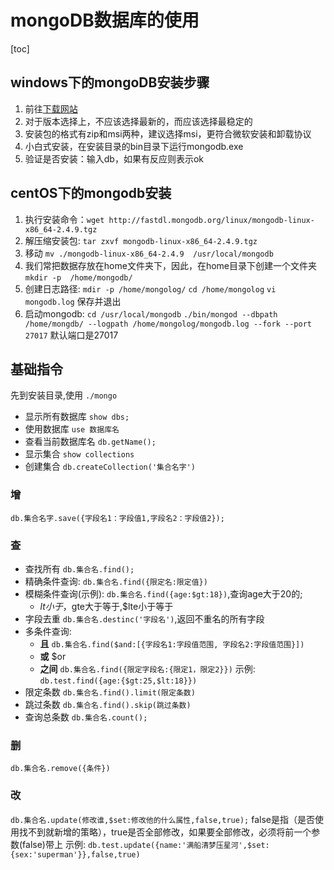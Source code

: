 # mongoDB数据库的使用

[toc]

## windows下的mongoDB安装步骤 

1. 前往<a href="https://www.runoob.com/mongodb/mongodb-window-install.html">下载网站</a>
2. 对于版本选择上，不应该选择最新的，而应该选择最稳定的
3. 安装包的格式有zip和msi两种，建议选择msi，更符合微软安装和卸载协议
4. 小白式安装，在安装目录的bin目录下运行mongodb.exe
5. 验证是否安装：输入db，如果有反应则表示ok

## centOS下的mongodb安装

1. 执行安装命令：``wget http://fastdl.mongodb.org/linux/mongodb-linux-x86_64-2.4.9.tgz``
2. 解压缩安装包: `tar zxvf mongodb-linux-x86_64-2.4.9.tgz`
3. 移动 `mv ./mongodb-linux-x86_64-2.4.9  /usr/local/mongodb`
4. 我们常把数据存放在home文件夹下，因此，在home目录下创建一个文件夹 `mkdir -p  /home/mongodb/`
5. 创建日志路径: `mdir -p /home/mongolog/`
    `cd /home/mongolog`
    `vi mongodb.log`
    保存并退出
6. 启动mongodb:
   `cd /usr/local/mongodb`
   `./bin/mongod --dbpath /home/mongdb/ --logpath /home/mongolog/mongodb.log --fork --port 27017`
   默认端口是27017

## 基础指令

先到安装目录,使用 `./mongo`

* 显示所有数据库 `show dbs;`
* 使用数据库 `use 数据库名`
* 查看当前数据库名   `db.getName();`
* 显示集合    `show collections`
* 创建集合  `db.createCollection('集合名字')`

### 增

`db.集合名字.save({字段名1：字段值1,字段名2：字段值2});`
### 查

* 查找所有  `db.集合名.find();`
* 精确条件查询: `db.集合名.find({限定名:限定值})`
* 模糊条件查询(示例): `db.集合名.find({age:$gt:18})`,查询age大于20的;
  * $lt小于，$gte大于等于,$lte小于等于
* 字段去重 `db.集合名.destinc('字段名')`,返回不重名的所有字段
* 多条件查询:
  * **且**  `db.集合名.find($and:[{字段名1:字段值范围, 字段名2:字段值范围}])`
  * **或**  $or
  * **之间**   `db.集合名.find({限定字段名:{限定1，限定2}})`
     示例:
    `db.test.find({age:{$gt:25,$lt:18}})`
* 限定条数 `db.集合名.find().limit(限定条数)`
* 跳过条数  `db.集合名.find().skip(跳过条数)`
* 查询总条数 `db.集合名.count();`

### 删

`db.集合名.remove({条件})`

### 改

`db.集合名.update(修改谁,$set:修改他的什么属性,false,true);`
false是指（是否使用找不到就新增的策略），true是否全部修改，如果要全部修改，必须将前一个参数(false)带上
示例:
`db.test.update({name:'满船清梦压星河',$set:{sex:'superman'}},false,true)`

